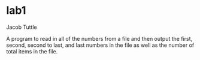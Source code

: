 # lab1

Jacob Tuttle

A program to read in all of the numbers from a file and then output the first, second, second to last, and last numbers 
in the file as well as the number of total items in the file.
